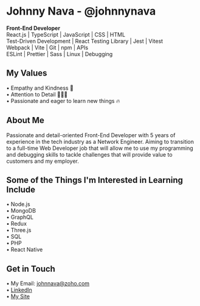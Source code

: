 # Johnny Nava - @johnnynava
**Front-End Developer**
<br>
React.js | TypeScript | JavaScript | CSS | HTML
<br>
Test-Driven Development | React Testing Library | Jest | Vitest
<br>
Webpack | Vite | Git | npm | APIs
<br>
ESLint | Prettier | Sass | Linux | Debugging

## My Values
• Empathy and Kindness 💙
<br>
• Attention to Detail 👨🏻‍💻
<br>
• Passionate and eager to learn new things 🔥

## About Me
Passionate and detail-oriented Front-End Developer with 5 years of experience in the tech industry as a Network Engineer. Aiming to transition to a full-time Web Developer job that will allow me to use my programming and debugging skills to tackle challenges that will provide value to customers and my employer.

## Some of the Things I'm Interested in Learning Include
• Node.js
<br>
• MongoDB
<br>
• GraphQL
<br>
• Redux
<br>
• Three.js
<br>
• SQL
<br>
• PHP
<br>
• React Native

## Get in Touch
• My Email: johnnava@zoho.com
<br>
• [LinkedIn](https://www.linkedin.com/in/johnnynavadev/)
<br>
• [My Site](https://www.johnnynava.dev)
